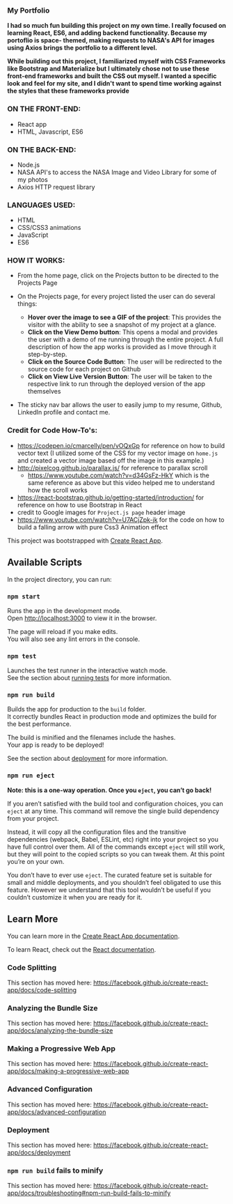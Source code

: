 ### My Portfolio

**I had so much fun building this project on my own time. I really focused on learning React, ES6, and adding backend functionality. Because my portoflio is space- themed, making requests to NASA's API for images using Axios brings the portfolio to a different level.**

**While building out this project, I familiarized myself with CSS Frameworks like Bootstrap and Materialize but I ultimately chose not to use these front-end frameworks and built the CSS out myself. I wanted a specific look and feel for my site, and I didn't want to spend time working against the styles that these frameworks provide**

### ON THE FRONT-END:

* React app
* HTML, Javascript, ES6
### ON THE BACK-END:
* Node.js
* NASA API's to access the NASA Image and Video Library for some of my photos
* Axios HTTP request library 

### LANGUAGES USED:
* HTML
* CSS/CSS3 animations
* JavaScript
* ES6

### HOW IT WORKS: 

- From the home page, click on the Projects button to be directed to the Projects Page
- On the Projects page, for every project listed the user can do several things: 
    - **Hover over the image to see a GIF of the project**: This provides the visitor with the ability to see a snapshot of my project at a glance.
    - **Click on the View Demo button**: This opens a modal and provides the user with a demo of me running through the entire project. A full description of how         the app works is provided as I move through it step-by-step.
    - **Click on the Source Code Button**: The user will be redirected to the source code for each project on Github
    - **Click on View Live Version Button**: The user will be taken to the respective link to run through the deployed version of the app themselves
      
- The sticky nav bar allows the user to easily jump to my resume, Github, LinkedIn profile and contact me.
      
### Credit for Code How-To's:

* https://codepen.io/cmarcelly/pen/vOQxGp for reference on how to build vector text (I utilized some of the CSS for my vector image on `home.js` and created a vector image based off the image in this example.)
* http://pixelcog.github.io/parallax.js/ for reference to parallax scroll 
  * https://www.youtube.com/watch?v=d34GsFz-HkY which is the same reference as above but this video helped me to understand how the scroll works
* https://react-bootstrap.github.io/getting-started/introduction/ for reference on how to use Bootstrap in React
* credit to Google images for `Project.js page` header image
* https://www.youtube.com/watch?v=U7ACjZpk-jk for the code on how to build a falling arrow with pure Css3 Animation effect


This project was bootstrapped with [Create React App](https://github.com/facebook/create-react-app).

## Available Scripts

In the project directory, you can run:

### `npm start`

Runs the app in the development mode.<br />
Open [http://localhost:3000](http://localhost:3000) to view it in the browser.

The page will reload if you make edits.<br />
You will also see any lint errors in the console.

### `npm test`

Launches the test runner in the interactive watch mode.<br />
See the section about [running tests](https://facebook.github.io/create-react-app/docs/running-tests) for more information.

### `npm run build`

Builds the app for production to the `build` folder.<br />
It correctly bundles React in production mode and optimizes the build for the best performance.

The build is minified and the filenames include the hashes.<br />
Your app is ready to be deployed!

See the section about [deployment](https://facebook.github.io/create-react-app/docs/deployment) for more information.

### `npm run eject`

**Note: this is a one-way operation. Once you `eject`, you can’t go back!**

If you aren’t satisfied with the build tool and configuration choices, you can `eject` at any time. This command will remove the single build dependency from your project.

Instead, it will copy all the configuration files and the transitive dependencies (webpack, Babel, ESLint, etc) right into your project so you have full control over them. All of the commands except `eject` will still work, but they will point to the copied scripts so you can tweak them. At this point you’re on your own.

You don’t have to ever use `eject`. The curated feature set is suitable for small and middle deployments, and you shouldn’t feel obligated to use this feature. However we understand that this tool wouldn’t be useful if you couldn’t customize it when you are ready for it.

## Learn More

You can learn more in the [Create React App documentation](https://facebook.github.io/create-react-app/docs/getting-started).

To learn React, check out the [React documentation](https://reactjs.org/).

### Code Splitting

This section has moved here: https://facebook.github.io/create-react-app/docs/code-splitting

### Analyzing the Bundle Size

This section has moved here: https://facebook.github.io/create-react-app/docs/analyzing-the-bundle-size

### Making a Progressive Web App

This section has moved here: https://facebook.github.io/create-react-app/docs/making-a-progressive-web-app

### Advanced Configuration

This section has moved here: https://facebook.github.io/create-react-app/docs/advanced-configuration

### Deployment

This section has moved here: https://facebook.github.io/create-react-app/docs/deployment

### `npm run build` fails to minify

This section has moved here: https://facebook.github.io/create-react-app/docs/troubleshooting#npm-run-build-fails-to-minify
